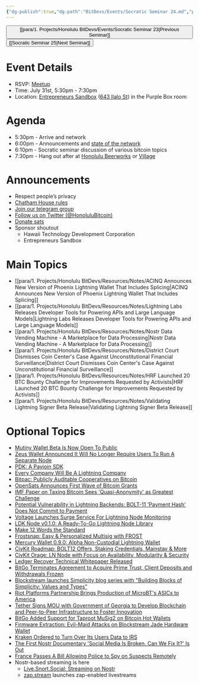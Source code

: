 ```yaml
---
{"dg-publish":true,"dg-path":"BitDevs/Events/Socratic Seminar 24.md","permalink":"/bit-devs/events/socratic-seminar-24/","title":"Socratic Seminar 24","tags":["bitdevs, socratic-24, bitcoin, resource"],"noteIcon":"3","created":"2023-06-23T19:43:41.412-10:00","updated":"2023-07-30T21:25:05.544-10:00"}
---
```




<button class="obsidian-button previous-seminar">[[para/1. Projects/Honolulu BitDevs/Events/Socratic Seminar 23\|Previous Seminar]]</button> <button class="obsidian-button next-seminar">[[Socratic Seminar 25\|Next Seminar]]</button>

# Event Details

- RSVP: [Meetup](https://www.meetup.com/honolulu-bitdevs/events/294387797)
- Time: July 31st, 5:30pm - 7:30pm
- Location: [Entrepreneurs Sandbox](https://sandboxhawaii.org/) ([643 Ilalo St](https://goo.gl/maps/3Zj38htV13iUn4dcA)) in the Purple Box room

# Agenda

- 5:30pm - Arrive and network  
- 6:00pm - Announcements and [state of the network](https://bitcoin.clarkmoody.com/dashboard/)
- 6:10pm - Socratic seminar discussion of various bitcoin topics
- 7:30pm - Hang out after at [Honolulu Beerworks](https://www.honolulubeerworks.com/) or [Village](https://www.villagebeerhawaii.com/)

# Announcements

- Respect people’s privacy
- [Chatham House rules](https://www.chathamhouse.org/about-us/chatham-house-rule)
- [Join our telegram group](https://t.me/+Uh9gbHO9EHFkZWJh)
- [Follow us on Twitter (@HonoluluBitcoin)](https://twitter.com/HonoluluBitcoin)
- [Donate sats](https://checkout.opennode.com/p/5dea6b7a-d33c-4fda-b54c-98f092814c7d)
- Sponsor shoutout
	- Hawaii Technology Development Corporation
	- Entrepreneurs Sandbox

# Main Topics

- [[para/1. Projects/Honolulu BitDevs/Resources/Notes/ACINQ Announces New Version of Phoenix Lightning Wallet That Includes Splicing\|ACINQ Announces New Version of Phoenix Lightning Wallet That Includes Splicing]]
- [[para/1. Projects/Honolulu BitDevs/Resources/Notes/Lightning Labs Releases Developer Tools for Powering APIs and Large Language Models\|Lightning Labs Releases Developer Tools for Powering APIs and Large Language Models]]
- [[para/1. Projects/Honolulu BitDevs/Resources/Notes/Nostr Data Vending Machine - A Marketplace for Data Processing\|Nostr Data Vending Machine - A Marketplace for Data Processing]]
- [[para/1. Projects/Honolulu BitDevs/Resources/Notes/District Court Dismisses Coin Center's Case Against Unconstitutional Financial Surveillance\|District Court Dismisses Coin Center's Case Against Unconstitutional Financial Surveillance]]
- [[para/1. Projects/Honolulu BitDevs/Resources/Notes/HRF Launched 20 BTC Bounty Challenge for Improvements Requested by Activists\|HRF Launched 20 BTC Bounty Challenge for Improvements Requested by Activists]]
- [[para/1. Projects/Honolulu BitDevs/Resources/Notes/Validating Lightning Signer Beta Release\|Validating Lightning Signer Beta Release]]

# Optional Topics
- [Mutiny Wallet Beta Is Now Open To Public](https://www.nobsbitcoin.com/mutiny-wallet-beta-public-release/)
- [Zeus Wallet Announced It Will No Longer Require Users To Run A Separate Node](https://www.nobsbitcoin.com/zeus-wallet-will-no-longer-require-users-to-run-a-separate-node/)
- [PDK: A Payjoin SDK](https://payjoindevkit.org/blog/pdk-an-sdk-for-payjoin-transactions/)
- [Every Company Will Be A Lightning Company](https://medium.com/@graham_krizek/every-company-will-be-a-lightning-company-806576920064)
- [Bitpac: Publicly Auditable Cooperatives on Bitcoin](https://www.nobsbitcoin.com/bitpac-publicly-auditable-cooperatives-on-bitcoin/)
- [OpenSats Announces First Wave of Bitcoin Grants](https://opensats.org/blog/bitcoin-grants-july-2023)
- [IMF Paper on Taxing Bitcoin Sees 'Quasi-Anonymity' as Greatest Challenge](https://www.nobsbitcoin.com/imf-paper-on-taxing-cryptocurrencies/)
- [Potential Vulnerability in Lightning Backends: BOLT-11 'Payment Hash' Does Not Commit to Payment](https://www.nobsbitcoin.com/potential-vulnerability-in-lightning-backends-bolt-11-payment-hash-does-not-commit-to-payment/)
- [Voltage Launches Surge Service For Lightning Node Monitoring](https://www.nobsbitcoin.com/voltage-launches-surge/)
- [LDK Node v0.1.0: A Ready-To-Go Lightning Node Library](https://www.nobsbitcoin.com/introducing-ldk-node/)
- [Make 12 Words the Standard](https://foundationdevices.com/2023/06/make-12-words-the-standard/)
- [Frostsnap: Easy & Personalized Multisig with FROST](https://www.nobsbitcoin.com/frostsnap-frost-multisig-foss/)
- [Mercury Wallet 0.9.0: Alpha Non-Custodial Lightning Wallet](https://www.nobsbitcoin.com/mercury-wallet-0-9-0/)
- [CivKit Roadmap: BOLT12 Offers, Staking Credentials, Mainstay & More](https://www.nobsbitcoin.com/civkit-roadmap-released/)
- [CivKit Orage: LN Node with Focus on Availability, Modularity & Security](https://www.nobsbitcoin.com/civkit-orage-announced/)
- [Ledger Recover Technical Whitepaper Released](https://www.nobsbitcoin.com/ledger-recover-whitepaper-released/)
- [BitGo Terminates Agreement to Acquire Prime Trust, Client Deposits and Withdrawals Frozen](https://www.nobsbitcoin.com/bitgo-terminates-acquisition-of-prime-trust/)
- [Blockstream launches Simplicity blog series with "Building Blocks of Simplicity: Values and Types"](https://blog.blockstream.com/building-blocks-of-simplicity-values-and-types/)
- [Riot Platforms Partnership Brings Production of MicroBT's ASICs to America](https://www.nobsbitcoin.com/riot-platforms-partnership-brings-production-of-microbts-asics-to-america/)
- [Tether Signs MOU with Government of Georgia to Develop Blockchain and Peer-to-Peer Infrastructure to Foster Innovation](https://tether.to/en/tether-signs-mou-with-government-of-georgia-to-develop-blockchain-bitcoin-and-peer-to-peer-infrastructure-to-foster-innovation/)
- [BitGo Added Support for Taproot MuSig2 on Bitcoin Hot Wallets](https://www.nobsbitcoin.com/bitgo-added-taproot-musig2-on-bitcoin-hot-wallets/)
- [Firmware Extraction: Evil-Maid Attacks on Blockstream Jade Hardware Wallet](https://blog.ledger.com/blockstream/)
- [Kraken Ordered to Turn Over Its Users Data to IRS](https://www.nobsbitcoin.com/kraken-ordered-to-turn-over-its-users-data-to-irs/)
- [The First Nostr Documentary 'Social Media Is Broken. Can We Fix It?' Is Out](https://www.nobsbitcoin.com/the-first-nostr-documentary-is-out/)
- [France Passes A Bill Allowing Police to Spy on Suspects Remotely](https://www.nobsbitcoin.com/france-passed-a-bill-allowing-police-to-spy-on-suspects-remotely/)
- Nostr-based streaming is here
	- [Live.Snort.Social: Streaming on Nostr](https://www.nobsbitcoin.com/snort-live-streaming/)
	- [zap.stream](https://zap.stream/) launches zap-enabled livestreams